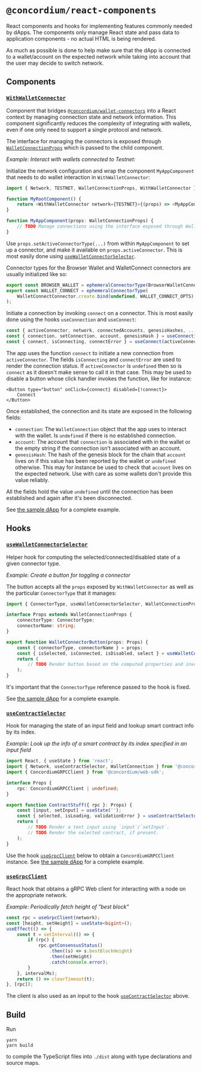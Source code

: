 # `@concordium/react-components`

React components and hooks for implementing features commonly needed by dApps.
The components only manage React state and pass data to application components - no actual HTML is being rendered.

As much as possible is done to help make sure that the dApp is connected to a wallet/account
on the expected network while taking into account that the user may decide to switch network.

## Components

### [`WithWalletConnector`](./src/WithWalletConnector.ts)

Component that bridges [`@concordium/wallet-connectors`](../wallet-connectors) into a React context by
managing connection state and network information.
This component significantly reduces the complexity of integrating with wallets,
even if one only need to support a single protocol and network.

The interface for managing the connectors is exposed through [`WalletConnectionProps`](./src/WithWalletConnector.ts#WalletConnectionProps)
which is passed to the child component.

_Example: Interact with wallets connected to Testnet:_

Initialize the network configuration and wrap the component `MyAppComponent` that needs to do wallet interaction
in `WithWalletConnector`:

```typescript jsx
import { Network, TESTNET, WalletConnectionProps, WithWalletConnector } from '@concordium/react-components';

function MyRootComponent() {
    return <WithWalletConnector network={TESTNET}>{(props) => <MyAppComponent {...props} />}</WithWalletConnector>;
}

function MyAppComponent(props: WalletConnectionProps) {
    // TODO Manage connections using the interface exposed through WalletConnectionProps (usually using useWalletConnectorSelector)...
}
```

Use `props.setActiveConnectorType(...)` from within `MyAppComponent` to set up a connector,
and make it available on `props.activeConnector`.
This is most easily done using [`useWalletConnectorSelector`](#usewalletconnectorselector).

Connector types for the Browser Wallet and WalletConnect connectors are usually initialized like so:

```typescript
export const BROWSER_WALLET = ephemeralConnectorType(BrowserWalletConnector.create);
export const WALLET_CONNECT = ephemeralConnectorType(
    WalletConnectConnector.create.bind(undefined, WALLET_CONNECT_OPTS)
);
```

Initiate a connection by invoking `connect` on a connector.
This is most easily done using the hooks `useConnection` and `useConnect`:

```typescript
const { activeConnector, network, connectedAccounts, genesisHashes, ... } = props;
const { connection, setConnection, account, genesisHash } = useConnection(activeConnector, connectedAccounts, genesisHashes);
const { connect, isConnecting, connectError } = useConnect(activeConnector, setConnection);
```

The app uses the function `connect` to initiate a new connection from `activeConnector`.
The fields `isConnecting` and `connectError` are used to render the connection status.
If `activeConnector` is `undefined` then so is `connect` as it doesn't make sense to call it in that case.
This may be used to disable a button whose click handler invokes the function, like for instance:

```tsx
<Button type="button" onClick={connect} disabled={!connect}>
    Connect
</Button>
```

Once established, the connection and its state are exposed in the following fields:

-   `connection`: The `WalletConnection` object that the app uses to interact with the wallet.
    Is `undefined` if there is no established connection.
-   `account`: The account that `connection` is associated with in the wallet
    or the empty string if the connection isn't associated with an account.
-   `genesisHash`: The hash of the genesis block for the chain that `account` lives on
    if this value has been reported by the wallet or `undefined` otherwise.
    This may for instance be used to check that `account` lives on the expected network.
    Use with care as some wallets don't provide this value reliably.

All the fields hold the value `undefined` until the connection has been established and again after it's been disconnected.

See [the sample dApp](../../samples/contractupdate/src/Root.tsx) for a complete example.

## Hooks

### [`useWalletConnectorSelector`](./src/useWalletConnectorSelector.ts)

Helper hook for computing the selected/connected/disabled state of a given connector type.

_Example: Create a button for toggling a connector_

The button accepts all the `props` exposed by `WithWalletConnector`
as well as the particular `ConnectorType` that it manages:

```typescript jsx
import { ConnectorType, useWalletConnectorSelector, WalletConnectionProps } from '@concordium/react-components';

interface Props extends WalletConnectionProps {
    connectorType: ConnectorType;
    connectorName: string;
}

export function WalletConnectorButton(props: Props) {
    const { connectorType, connectorName } = props;
    const { isSelected, isConnected, isDisabled, select } = useWalletConnectorSelector(connectorType, props);
    return (
        // TODO Render button based on the computed properties and invoke `select` on click...
    );
}
```

It's important that the `ConnectorType` reference passed to the hook is fixed.

See [the sample dApp](../../samples/contractupdate/src/WalletConnectorButton.tsx) for a complete example.

### [`useContractSelector`](./src/useContractSelector.ts)

Hook for managing the state of an input field and lookup smart contract info by its index.

_Example: Look up the info of a smart contract by its index specified in an input field_

```typescript jsx
import React, { useState } from 'react';
import { Network, useContractSelector, WalletConnection } from '@concordium/react-components';
import { ConcordiumGRPCClient } from '@concordium/web-sdk';

interface Props {
    rpc: ConcordiumGRPCClient | undefined;
}

export function ContractStuff({ rpc }: Props) {
    const [input, setInput] = useState('');
    const { selected, isLoading, validationError } = useContractSelector(rpc, input);
    return (
        // TODO Render a text input using `input`/`setInput`.
        // TODO Render the selected contract, if present.
    );
}
```

Use the hook [`useGrpcClient`](#usegrpcclient) below to obtain a `ConcordiumGRPCClient` instance.
See [the sample dApp](../../samples/contractupdate/src/Root.tsx) for a complete example.

### [`useGrpcClient`](./src/useGrpcClient.ts)

React hook that obtains a gRPC Web client for interacting with a node on the appropriate network.

_Example: Periodically fetch height of "best block"_

```typescript
const rpc = useGrpcClient(network);
const [height, setHeight] = useState<bigint>();
useEffect(() => {
    const t = setInterval(() => {
        if (rpc) {
            rpc.getConsensusStatus()
                .then((s) => s.bestBlockHeight)
                .then(setHeight)
                .catch(console.error);
        }
    }, intervalMs);
    return () => clearTimeout(t);
}, [rpc]);
```

The client is also used as an input to the hook [`useContractSelector`](#usecontractselector) above.

## Build

Run

```shell
yarn
yarn build
```

to compile the TypeScript files into `./dist` along with type declarations and source maps.

